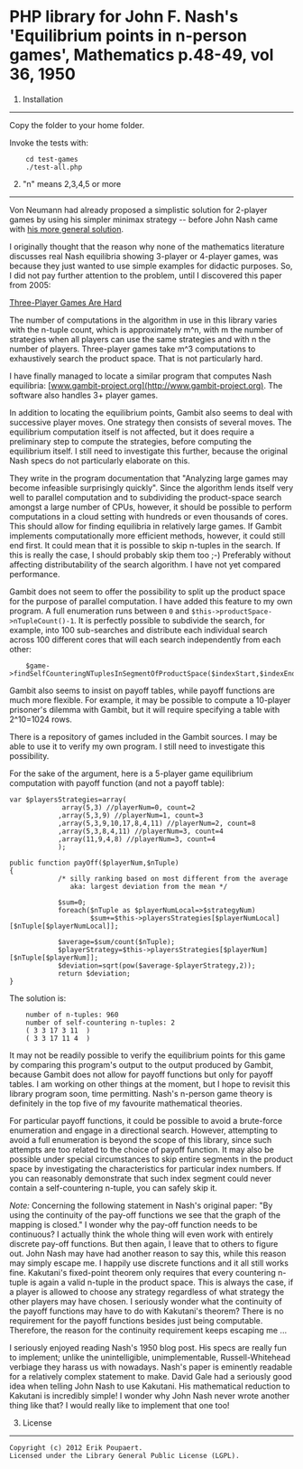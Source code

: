 PHP library for John F. Nash's 'Equilibrium points in n-person games', Mathematics p.48-49, vol 36, 1950
========================================================================================================

1. Installation
---------------

Copy the folder to your home folder.

Invoke the tests with:

        cd test-games
        ./test-all.php


2. "n" means 2,3,4,5 or more
----------------------------
Von Neumann had already proposed a simplistic solution for 2-player games by using his simpler minimax strategy -- before John Nash came with [his more general solution](http://web.mit.edu/linguistics/events/iap07/Nash-Eqm.pdf).

I originally thought that the reason why none of the mathematics literature discusses real Nash equilibria showing 3-player or 4-player games, was because they just wanted to use simple examples for didactic purposes. So, I did not pay further attention to the problem, until I discovered this paper from 2005:

[Three-Player Games Are Hard](http://www.eecs.berkeley.edu/~christos/papers/3players.pdf)

The number of computations in the algorithm in use in this library varies with the n-tuple count, which is approximately m^n, with m the number of strategies when all players can use the same strategies and with n the number of players. Three-player games take m^3 computations to exhaustively search the product space. That is not particularly hard.

I have finally managed to locate a similar program that computes Nash equilibria: [www.gambit-project.org](http://www.gambit-project.org). The software also handles 3+ player games.

In addition to locating the equilibrium points, Gambit also seems to deal with successive player moves. One strategy then consists of several moves. The equilibrium computation itself is not affected, but it does require a preliminary step to compute the strategies, before computing the equilibrium itself. I still need to investigate this further, because the original Nash specs do not particularly elaborate on this.

They write in the program documentation that "Analyzing large games may become infeasible surprisingly quickly". Since the algorithm lends itself very well to parallel computation and to subdividing the product-space search amongst a large number of CPUs, however, it should be possible to perform computations in a cloud setting with hundreds or even thousands of cores. This should allow for finding equilibria in relatively large games. If Gambit implements computationally more efficient methods, however, it could still end first. It could mean that it is possible to skip n-tuples in the search. If this is really the case, I should probably skip them too ;-) Preferably without affecting distributability of the search algorithm. I have not yet compared performance. 

Gambit does not seem to offer the possibility to split up the product space for the purpose of parallel computation. I have added this feature to my own program. A full enumeration runs between `0` and `$this->productSpace->nTupleCount()-1`. It is perfectly possible to subdivide the search, for example, into 100 sub-searches and distribute each individual search across 100 different cores that will each search independently from each other: 

        $game->findSelfCounteringNTuplesInSegmentOfProductSpace($indexStart,$indexEnd)

Gambit also seems to insist on payoff tables, while payoff functions are much more flexible. For example, it may be possible to compute a 10-player prisoner's dilemma with Gambit, but it will require specifying a table with 2^10=1024 rows.

There is a repository of games included in the Gambit sources. I may be able to use it to verify my own program. I still need to investigate this possibility.

For the sake of the argument, here is a 5-player game equilibrium computation with payoff function (and not a payoff table):

	var $playersStrategies=array(
				 array(5,3) //playerNum=0, count=2
				,array(5,3,9) //playerNum=1, count=3
				,array(5,3,9,10,17,8,4,11) //playerNum=2, count=8
				,array(5,3,8,4,11) //playerNum=3, count=4
				,array(11,9,4,8) //playerNum=3, count=4
				);

	public function payOff($playerNum,$nTuple)
	{
                /* silly ranking based on most different from the average
                   aka: largest deviation from the mean */

                $sum=0;
                foreach($nTuple as $playerNumLocal=>$strategyNum)
                        $sum+=$this->playersStrategies[$playerNumLocal][$nTuple[$playerNumLocal]];

                $average=$sum/count($nTuple);
                $playerStrategy=$this->playersStrategies[$playerNum][$nTuple[$playerNum]];
                $deviation=sqrt(pow($average-$playerStrategy,2));
                return $deviation;
	}

The solution is:

        number of n-tuples: 960
        number of self-countering n-tuples: 2
        ( 3 3 17 3 11  )
        ( 3 3 17 11 4  )


It may not be readily possible to verify the equilibrium points for this game by comparing this program's output to the output produced by Gambit, because Gambit does not allow for payoff functions but only for payoff tables. I am working on other things at the moment, but I hope to revisit this library program soon, time permitting. Nash's n-person game theory is definitely in the top five of my favourite mathematical theories.

For particular payoff functions, it could be possible to avoid a brute-force enumeration and engage in a directional search. However, attempting to avoid a full enumeration is beyond the scope of this library, since such attempts are too related to the choice of payoff function. It may also be possible under special circumstances to skip entire segments in the product space by investigating the characteristics for particular index numbers. If you can reasonably demonstrate that such index segment could never contain a self-countering n-tuple, you can safely skip it.

_Note:_ Concerning the following statement in Nash's original paper: "By using the continuity of the pay-off functions we see that the
graph of the mapping is closed." I wonder why the pay-off function needs to be continuous? I actually think the whole thing will even work with entirely discrete pay-off functions. But then again, I leave that to others to figure out. John Nash may have had another reason to say this, while this reason may simply escape me. I happily use discrete functions and it all still works fine. Kakutani's fixed-point theorem only requires that every countering n-tuple is again a valid n-tuple in the product space. This is always the case, if a player is allowed to choose any strategy regardless of what strategy the other players may have chosen. I seriously wonder what the continuity of the payoff functions may have to do with Kakutani's theorem? There is no requirement for the payoff functions besides just being computable. Therefore, the reason for the continuity requirement keeps escaping me ...

I seriously enjoyed reading Nash's 1950 blog post. His specs are really fun to implement; unlike the unintelligible, unimplementable, Russell-Whitehead verbiage they harass us with nowadays. Nash's paper is eminently readable for a relatively complex statement to make. David Gale had a seriously good idea when telling John Nash to use Kakutani. His mathematical reduction to Kakutani is incredibly simple! I wonder why John Nash never wrote another thing like that? I would really like to implement that one too!

3. License
----------
	Copyright (c) 2012 Erik Poupaert.
	Licensed under the Library General Public License (LGPL).

